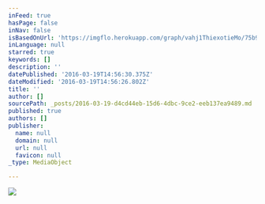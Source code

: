 ```yaml
---
inFeed: true
hasPage: false
inNav: false
isBasedOnUrl: 'https://imgflo.herokuapp.com/graph/vahj1ThiexotieMo/75b90b31232b52499fa46d7ebbd1413d/passthrough.jpg?height=600&input=https%3A%2F%2Fthe-grid-user-content.s3-us-west-2.amazonaws.com%2Facf1fd2c-968a-4b87-a28e-2186a67f5a07.jpg'
inLanguage: null
starred: true
keywords: []
description: ''
datePublished: '2016-03-19T14:56:30.375Z'
dateModified: '2016-03-19T14:56:26.802Z'
title: ''
author: []
sourcePath: _posts/2016-03-19-d4cd44eb-15d6-4dbc-9ce2-eeb137ea9489.md
published: true
authors: []
publisher:
  name: null
  domain: null
  url: null
  favicon: null
_type: MediaObject

---
```

![](https://the-grid-user-content.s3-us-west-2.amazonaws.com/acf1fd2c-968a-4b87-a28e-2186a67f5a07.jpg)